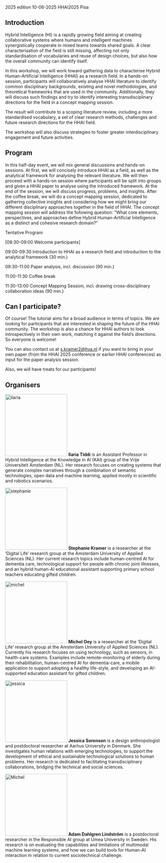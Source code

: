 2025 edition
10-06-2025 HHAI2025 Pisa

## Introduction

Hybrid Intelligence (HI) is a rapidly growing field aiming at creating collaborative systems where humans and intelligent machines synergistically cooperate in mixed teams towards shared goals. A clear characterisation of the field is still missing, affecting not only standardisation of vocabularies and reuse of design choices, but also how the overall community can identify itself.

In this workshop, we will work toward gathering data to characterise Hybrid Human-Artificial Intelligence (HHAI) as a research field. In a hands-on session, participants will collaboratively analyse HHAI literature to identify common disciplinary backgrounds, existing and novel methodologies, and theoretical frameworks that are used in the community. Additionally, they will discuss such findings and try to identify interesting transdisciplinary directions for the field in a concept mapping session. 

The result will contribute to a scoping literature review, including a more standardised vocabulary, a set of clear research methods, challenges and future research directions for the HHAI field.

The workshop will also discuss strategies to foster greater interdisciplinary engagement and future activities.


## Program

In this half-day event, we will mix general discussions and hands-on sessions. At first, we will concisely introduce HHAI as a field, as well as the analytical framework for analysing the relevant literature. We will then proceed with a hands-on session where participants will be split into groups and given a HHAI paper to analyse using the introduced framework. At the end of the session, we will discuss progress, problems, and insights. After the coffee break, we will do a concept mapping session, dedicated to gathering collective insights and considering how we might bring our different disciplinary approaches together in the field of HHAI. The concept mapping session will address the following question: "What core elements, perspectives, and approaches define Hybrid Human-Artificial Intelligence as a distinct and cohesive research domain?"

Tentative Program

[08:30-09:00 Welcome participants]

09:00-09:30 Introduction to HHAI as a research field and introduction to the analytical framework (30 min.)

09:30-11:00 Paper analysis, incl. discussion (90 min.)

11:00-11:30 Coffee break

11:30-13:00 Concept Mapping Session, incl. drawing cross-disciplinary collaboration ideas (90 min.)

## Can I participate?

Of course! The tutorial aims for a broad audience in terms of topics. We are looking for participants that are interested in shaping the future of the HHAI community. The workshop is also a chance for HHAI authors to look introspectively in their own work, matching it against the field’s directions. So everyone is welcome!

You can also contact us at s.kramer2@hva.nl if you want to bring in your own paper (from the HHAI 2025 conference or earlier HHAI conferences) as input for the paper analysis session.

Also, we will have treats for our participants!

## Organisers

<img src="" alt="ilaria" width="200"/> **Ilaria Tiddi** is an Assistant Professor in Hybrid Intelligence at the Knowledge in AI (KAI) group of the Vrije Universiteit Amsterdam (NL). Her research focuses on creating systems that generate complex narratives through a combination of semantic technologies, open data and machine learning, applied mostly in scientific and robotics scenarios.

<img src="" alt="stephanie" width="200"/> **Stephanie Kramer** is a researcher at the ‘Digital Life’ research group at the Amsterdam University of Applied Sciences (NL). Her current research topics include human-centred AI for dementia care, technological support for people with chronic joint illnesses, and an hybrid human-AI educational assistant supporting primary school teachers educating gifted children.

<img src="" alt="michel" width="200"/> **Michel Oey** is a researcher at the ‘Digital Life’ research group at the Amsterdam University of Applied Sciences (NL). Currently his research focuses on using technology, such as sensors, in health-care systems. Examples include remote-monitoring of elderly during their rehabilitation, human-centred AI for dementia-care, a mobile application to support adopting a healthy
life-style, and developing an AI-supported education assistant for gifted children.

<img src="" alt="jessica" width="200"/> **Jessica Sorenson**  is a design anthropologist and postdoctoral researcher at Aarhus University in Denmark. She investigates human relations with emerging technologies, to support the development of ethical and sustainable technological solutions to human problems.  Her research is dedicated to facilitating transdisciplinary collaborations, bridging
the technical and social sciences.

<img src="" alt="Michel" width="200"/> **Adam Dahlgren Lindström** is a postdoctoral researcher in the Responsible AI group at
Umea University in Sweden. His research is on evaluating the capabilities and limitations of multimodal machine learning systems, and how we can build tools for Human-AI interaction in relation to current sociotechnical challenge.

